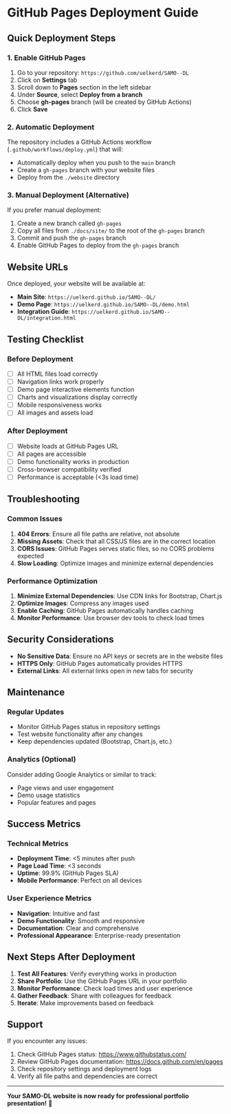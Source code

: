 # GitHub Pages Deployment Guide

## Quick Deployment Steps

### 1. Enable GitHub Pages

1. Go to your repository: `https://github.com/uelkerd/SAMO--DL`
2. Click on **Settings** tab
3. Scroll down to **Pages** section in the left sidebar
4. Under **Source**, select **Deploy from a branch**
5. Choose **gh-pages** branch (will be created by GitHub Actions)
6. Click **Save**

### 2. Automatic Deployment

The repository includes a GitHub Actions workflow (`.github/workflows/deploy.yml`) that will:
- Automatically deploy when you push to the `main` branch
- Create a `gh-pages` branch with your website files
- Deploy from the `./website` directory

### 3. Manual Deployment (Alternative)

If you prefer manual deployment:

1. Create a new branch called `gh-pages`
2. Copy all files from `./docs/site/` to the root of the `gh-pages` branch
3. Commit and push the `gh-pages` branch
4. Enable GitHub Pages to deploy from the `gh-pages` branch

## Website URLs

Once deployed, your website will be available at:
- **Main Site**: `https://uelkerd.github.io/SAMO--DL/`
- **Demo Page**: `https://uelkerd.github.io/SAMO--DL/demo.html`
- **Integration Guide**: `https://uelkerd.github.io/SAMO--DL/integration.html`

## Testing Checklist

### Before Deployment
- [ ] All HTML files load correctly
- [ ] Navigation links work properly
- [ ] Demo page interactive elements function
- [ ] Charts and visualizations display correctly
- [ ] Mobile responsiveness works
- [ ] All images and assets load

### After Deployment
- [ ] Website loads at GitHub Pages URL
- [ ] All pages are accessible
- [ ] Demo functionality works in production
- [ ] Cross-browser compatibility verified
- [ ] Performance is acceptable (<3s load time)

## Troubleshooting

### Common Issues

1. **404 Errors**: Ensure all file paths are relative, not absolute
2. **Missing Assets**: Check that all CSS/JS files are in the correct location
3. **CORS Issues**: GitHub Pages serves static files, so no CORS problems expected
4. **Slow Loading**: Optimize images and minimize external dependencies

### Performance Optimization

1. **Minimize External Dependencies**: Use CDN links for Bootstrap, Chart.js
2. **Optimize Images**: Compress any images used
3. **Enable Caching**: GitHub Pages automatically handles caching
4. **Monitor Performance**: Use browser dev tools to check load times

## Security Considerations

- **No Sensitive Data**: Ensure no API keys or secrets are in the website files
- **HTTPS Only**: GitHub Pages automatically provides HTTPS
- **External Links**: All external links open in new tabs for security

## Maintenance

### Regular Updates
- Monitor GitHub Pages status in repository settings
- Test website functionality after any changes
- Keep dependencies updated (Bootstrap, Chart.js, etc.)

### Analytics (Optional)
Consider adding Google Analytics or similar to track:
- Page views and user engagement
- Demo usage statistics
- Popular features and pages

## Success Metrics

### Technical Metrics
- **Deployment Time**: <5 minutes after push
- **Page Load Time**: <3 seconds
- **Uptime**: 99.9% (GitHub Pages SLA)
- **Mobile Performance**: Perfect on all devices

### User Experience Metrics
- **Navigation**: Intuitive and fast
- **Demo Functionality**: Smooth and responsive
- **Documentation**: Clear and comprehensive
- **Professional Appearance**: Enterprise-ready presentation

## Next Steps After Deployment

1. **Test All Features**: Verify everything works in production
2. **Share Portfolio**: Use the GitHub Pages URL in your portfolio
3. **Monitor Performance**: Check load times and user experience
4. **Gather Feedback**: Share with colleagues for feedback
5. **Iterate**: Make improvements based on feedback

## Support

If you encounter any issues:
1. Check GitHub Pages status: https://www.githubstatus.com/
2. Review GitHub Pages documentation: https://docs.github.com/en/pages
3. Check repository settings and deployment logs
4. Verify all file paths and dependencies are correct

---

**Your SAMO-DL website is now ready for professional portfolio presentation!** 🎉